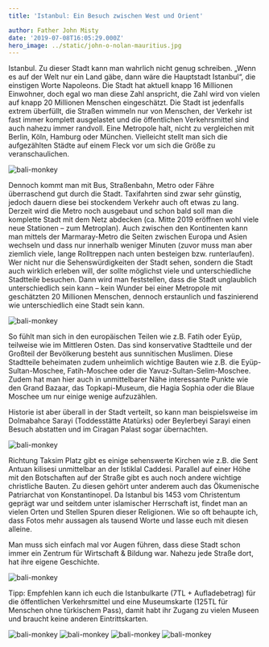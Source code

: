 ```yaml
---
title: 'Istanbul: Ein Besuch zwischen West und Orient'

author: Father John Misty
date: '2019-07-08T16:05:29.000Z'
hero_image: ../static/john-o-nolan-mauritius.jpg
---
```

Istanbul. Zu dieser Stadt kann man wahrlich nicht genug schreiben. „Wenn es auf der Welt nur ein Land gäbe, dann wäre die Hauptstadt Istanbul“, die einstigen Worte Napoleons.
Die Stadt hat aktuell knapp 16 Millionen Einwohner, doch egal wo man diese Zahl anspricht, die Zahl wird von vielen auf knapp 20 Millionen Menschen eingeschätzt.
Die Stadt ist jedenfalls extrem überfüllt, die Straßen wimmeln nur von Menschen, der Verkehr ist fast immer komplett ausgelastet und die öffentlichen Verkehrsmittel sind auch nahezu immer randvoll. Eine Metropole halt, nicht zu vergleichen mit Berlin, Köln, Hamburg oder München. Vielleicht stellt man sich die aufgezählten Städte auf einem Fleck vor um sich die Größe zu veranschaulichen.

![bali-monkey](../static/mahkeo-monkey.jpg)

Dennoch kommt man mit Bus, Straßenbahn, Metro oder Fähre überraschend gut durch die Stadt. Taxifahrten sind zwar sehr günstig, jedoch dauern diese bei stockendem Verkehr auch oft etwas zu lang.
Derzeit wird die Metro noch ausgebaut und schon bald soll man die komplette Stadt mit dem Netz abdecken (ca. Mitte 2019 eröffnen wohl viele neue Stationen – zum Metroplan). Auch zwischen den Kontinenten kann man mittels der Marmaray-Metro die Seiten zwischen Europa und Asien wechseln und dass nur innerhalb weniger Minuten (zuvor muss man aber ziemlich viele, lange Rolltreppen nach unten besteigen bzw. runterlaufen).
Wer nicht nur die Sehenswürdigkeiten der Stadt sehen, sondern die Stadt auch wirklich erleben will, der sollte möglichst viele und unterschiedliche Stadtteile besuchen. Dann wird man feststellen, dass die Stadt unglaublich unterschiedlich sein kann – kein Wunder bei einer Metropole mit geschätzten 20 Millionen Menschen, dennoch erstaunlich und faszinierend wie unterschiedlich eine Stadt sein kann.

![bali-monkey](../static/mahkeo-monkey.jpg)


So fühlt man sich in den europäischen Teilen wie z.B. Fatih oder Eyüp, teilweise wie im Mittleren Osten. Das sind konservative Stadtteile und der Großteil der Bevölkerung besteht aus sunnitischen Muslimen.
Diese Stadtteile beheimaten zudem unheimlich wichtige Bauten wie z.B. die Eyüp-Sultan-Moschee, Fatih-Moschee oder die Yavuz-Sultan-Selim-Moschee. Zudem hat man hier auch in unmittelbarer Nähe interessante Punkte wie den Grand Bazaar, das Topkapi-Museum, die Hagia Sophia oder die Blaue Moschee um nur einige wenige aufzuzählen.


Historie ist aber überall in der Stadt verteilt, so kann man beispielsweise im Dolmabahce Sarayi (Toddesstätte Atatürks) oder Beylerbeyi Sarayi einen Besuch abstatten und im Ciragan Palast sogar übernachten.

![bali-monkey](../static/mahkeo-monkey.jpg)

Richtung Taksim Platz gibt es einige sehenswerte Kirchen wie z.B. die Sent Antuan kilisesi unmittelbar an der Istiklal Caddesi. Parallel auf einer Höhe mit den Botschaften auf der Straße gibt es auch noch andere wichtige christliche Bauten.
Zu diesen gehört unter anderem auch das Ökumenische Patriarchat von Konstantinopel.
Da Istanbul bis 1453 vom Christentum geprägt war und seitdem unter islamischer Herrschaft ist, findet man an vielen Orten und Stellen Spuren dieser Religionen.
Wie so oft behaupte ich, dass Fotos mehr aussagen als tausend Worte und lasse euch mit diesen alleine.


Man muss sich einfach mal vor Augen führen, dass diese Stadt schon immer ein Zentrum für Wirtschaft & Bildung war. Nahezu jede Straße dort, hat ihre eigene Geschichte.

![bali-monkey](../static/mahkeo-monkey.jpg)

Tipp: Empfehlen kann ich euch die Istanbulkarte (7TL + Aufladebetrag) für die öffentlichen Verkehrsmittel und eine Museumskarte (125TL für Menschen ohne türkischem Pass), damit habt ihr Zugang zu vielen Museen und braucht keine anderen Eintrittskarten.

![bali-monkey](../static/mahkeo-monkey.jpg)
![bali-monkey](../static/mahkeo-monkey.jpg)
![bali-monkey](../static/mahkeo-monkey.jpg)
![bali-monkey](../static/mahkeo-monkey.jpg)